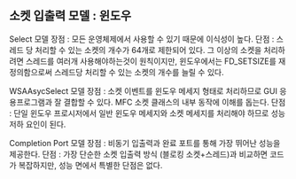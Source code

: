 ## 소켓 입출력 모델 : 윈도우

Select 모델
장점 : 모든 운영체제에서 사용할 수 있기 때문에 이식성이 높다.
단점 : 스레드 당 처리할 수 있는 소켓의 개수가 64개로 제한되어 있다. 그 이상의 소켓을 처리하려면 스레드를 여러개 사용해야하는것이 원칙이지만, 윈도우에서는 FD_SETSIZE를 재정의함으로써
스레드당 처리할 수 있는 소켓의 개수를 늘릴 수 있다.

WSAAsycSelect 모델
장점 : 소켓 이벤트를 윈도우 메세지 형태로 처리하므로 GUI 응용프로그램과 잘 결합할 수 있다. MFC 소켓 클래스의 내부 동작에 이해를 돕는다.
단점 : 단일 윈도우 프로시저에서 일반 윈도우 메세지와 소켓 메세지를 처리해야 하므로 성능 저하 요인이 된다.

Completion Port 모델
장점 : 비동기 입출력과 완료 포트를 통해 가장 뛰어난 성능을 제공한다.
단점 : 가장 단순한 소켓 입출력 방식 (블로킹 소켓+스레드)과 비교하면 코드가 복잡하지만, 성능 면에서 특별한 단점은 없다.
